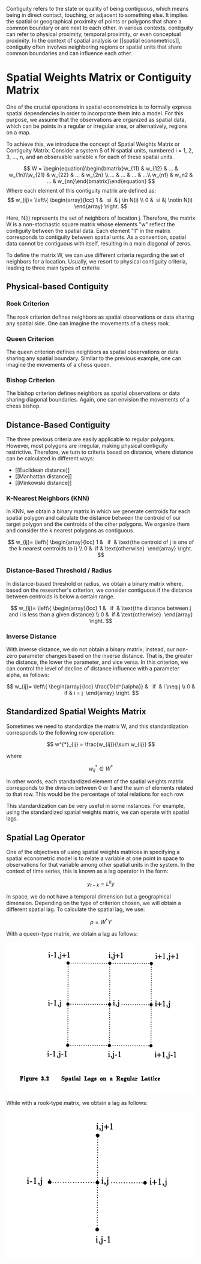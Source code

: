 Contiguity refers to the state or quality of being contiguous, which means being in direct contact, touching, or adjacent to something else. It implies the spatial or geographical proximity of points or polygons that share a common boundary or are next to each other. In various contexts, contiguity can refer to physical proximity, temporal proximity, or even conceptual proximity. In the context of spatial analysis or [[spatial econometrics]], contiguity often involves neighboring regions or spatial units that share common boundaries and can influence each other. 

# Spatial Weights Matrix or Contiguity Matrix

One of the crucial operations in spatial econometrics is to formally express spatial dependencies in order to incorporate them into a model. For this purpose, we assume that the observations are organized as spatial data, which can be points in a regular or irregular area, or alternatively, regions on a map.

To achieve this, we introduce the concept of Spatial Weights Matrix or Contiguity Matrix. Consider a system S of N spatial units, numbered i = 1, 2, 3, ..., n, and an observable variable x for each of these spatial units.

$$
W = \begin{equation}\begin{bmatrix}w_{11} & w_{12} &  ... & w_{1n}\\w_{21} & w_{22} & ... & w_{2n} \\ ... & ... & ... & ...\\ w_{n1} & w_n2 & ... & w_{nn}\end{bmatrix}\end{equation}
$$
Where each element of this contiguity matrix are defined as:
$$
w_{ij}= \left\{ \begin{array}{lcc} 1 &   si  & j \in N(i) \\ 0 &  si &j \notin N(i)  
\end{array} \right.
$$

Here, N(i) represents the set of neighbors of location j. Therefore, the matrix W is a non-stochastic square matrix whose elements "w" reflect the contiguity between the spatial data. Each element "1" in the matrix corresponds to contiguity between spatial units. As a convention, spatial data cannot be contiguous with itself, resulting in a main diagonal of zeros.

To define the matrix W, we can use different criteria regarding the set of neighbors for a location. Usually, we resort to physical contiguity criteria, leading to three main types of criteria:
## Physical-based Contiguity

### Rook Criterion

The rook criterion defines neighbors as spatial observations or data sharing any spatial side. One can imagine the movements of a chess rook.
### Queen Criterion

The queen criterion defines neighbors as spatial observations or data sharing any spatial boundary. Similar to the previous example, one can imagine the movements of a chess queen.
### Bishop Criterion

The bishop criterion defines neighbors as spatial observations or data sharing diagonal boundaries. Again, one can envision the movements of a chess bishop.
## Distance-Based Contiguity

The three previous criteria are easily applicable to regular polygons. However, most polygons are irregular, making physical contiguity restrictive. Therefore, we turn to criteria based on distance, where distance can be calculated in different ways:

- [[Euclidean distance]]
- [[Manhattan distance]]
- [[Minkowski distance]]

### K-Nearest Neighbors (KNN)

In KNN, we obtain a binary matrix in which we generate centroids for each spatial polygon and calculate the distance between the centroid of our target polygon and the centroids of the other polygons. We organize them and consider the k nearest polygons as contiguous.

$$
w_{ij}= \left\{ \begin{array}{lcc} 1 &   if  & \text{the centroid of j is one of the k nearest centroids to i} \\ 0 &  if & \text{otherwise}  
\end{array} \right.
$$

### Distance-Based Threshold / Radius

In distance-based threshold or radius, we obtain a binary matrix where, based on the researcher's criterion, we consider contiguous if the distance between centroids is below a certain range.

$$
w_{ij}= \left\{ \begin{array}{lcc} 1 &   if  & \text{the distance between j and i is less than a given distance} \\ 0 &  if & \text{otherwise}  
\end{array} \right.
$$

### Inverse Distance

With inverse distance, we do not obtain a binary matrix; instead, our non-zero parameter changes based on the inverse distance. That is, the greater the distance, the lower the parameter, and vice versa. In this criterion, we can control the level of decline of distance influence with a parameter alpha, as follows:

$$
w_{ij}= \left\{ \begin{array}{lcc} \frac{1}{d^{\alpha}} &   if  & i \neq j \\ 0 &  if & i = j  
\end{array} \right.
$$

## Standardized Spatial Weights Matrix

Sometimes we need to standardize the matrix W, and this standardization corresponds to the following row operation:

$$
w^{*}_{ij} = \frac{w_{ij}}{\sum w_{ij}}
$$

where

$$w^{*}_{ij} \in W^{*}$$

In other words, each standardized element of the spatial weights matrix corresponds to the division between 0 or 1 and the sum of elements related to that row. This would be the percentage of total relations for each row.

This standardization can be very useful in some instances. For example, using the standardized spatial weights matrix, we can operate with spatial lags.

## Spatial Lag Operator

One of the objectives of using spatial weights matrices in specifying a spatial econometric model is to relate a variable at one point in space to observations for that variable among other spatial units in the system. In the context of time series, this is known as a lag operator in the form:

$$
y_{t-k} = L^{k}y
$$

In space, we do not have a temporal dimension but a geographical dimension. Depending on the type of criterion chosen, we will obtain a different spatial lag. To calculate the spatial lag, we use:

$$
\rho = W^{*}Y
$$

With a queen-type matrix, we obtain a lag as follows:

![Queen Spatial Lag](Retardo%20Espacial%20Reina.png)

While with a rook-type matrix, we obtain a lag as follows:

![Rook Spatial Lag](Retardo%20Espacial%20Torre.png)